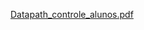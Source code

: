 [Datapath_controle_alunos.pdf](https://github.com/user-attachments/files/19322343/Datapath_controle_alunos.pdf)
